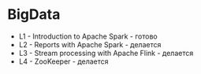 # BigData
* L1 - Introduction to Apache Spark - готово
* L2 - Reports with Apache Spark - делается
* L3 - Stream processing with Apache Flink - делается
* L4 - ZooKeeper - делается
